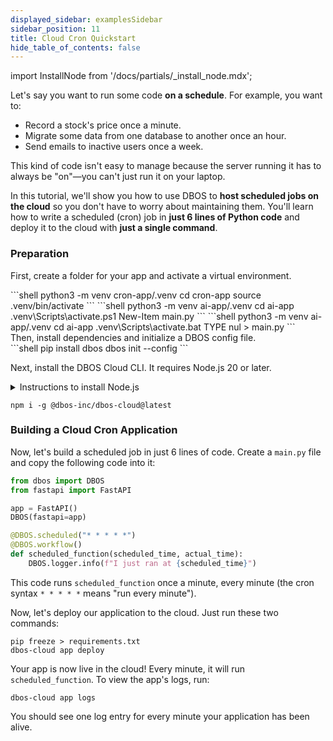 ```yaml
---
displayed_sidebar: examplesSidebar
sidebar_position: 11
title: Cloud Cron Quickstart
hide_table_of_contents: false
---
```

import InstallNode from '/docs/partials/_install_node.mdx';

Let's say you want to run some code **on a schedule**.  For example, you want to:

- Record a stock's price once a minute.
- Migrate some data from one database to another once an hour.
- Send emails to inactive users once a week.

This kind of code isn't easy to manage because the server running it has to always be "on"&mdash;you can't just run it on your laptop.

In this tutorial, we'll show you how to use DBOS to **host scheduled jobs on the cloud** so you don't have to worry about maintaining them.
You'll learn how to write a scheduled (cron) job in **just 6 lines of Python code** and deploy it to the cloud with **just a single command**.

### Preparation

<section className="row list">
<article className="col col--6">

First, create a folder for your app and activate a virtual environment.
</article>

<article className="col col--6">
<Tabs groupId="operating-systems" className="small-tabs">
<TabItem value="maclinux" label="macOS/Linux">
```shell
python3 -m venv cron-app/.venv
cd cron-app
source .venv/bin/activate
```
</TabItem>
<TabItem value="win-ps" label="Windows (PowerShell)">
```shell
python3 -m venv ai-app/.venv
cd ai-app
.venv\Scripts\activate.ps1
New-Item main.py
```
</TabItem>
<TabItem value="win-cmd" label="Windows (cmd)">
```shell
python3 -m venv ai-app/.venv
cd ai-app
.venv\Scripts\activate.bat
TYPE nul > main.py
```
</TabItem>
</Tabs>
</article>

<article className="col col--6">
Then, install dependencies and initialize a DBOS config file.
</article>

<article className="col col--6">
```shell
pip install dbos
dbos init --config
```
</article>

<article className="col col--6">

Next, install the DBOS Cloud CLI.
It requires Node.js 20 or later.

</article>

<article className="col col--6">

<details>
<summary>Instructions to install Node.js</summary>
<InstallNode />
</details>

```shell
npm i -g @dbos-inc/dbos-cloud@latest
```
</article>


</section>

### Building a Cloud Cron Application

Now, let's build a scheduled job in just 6 lines of code.
Create a `main.py` file and copy the following code into it:

```python showLineNumbers title="main.py"
from dbos import DBOS
from fastapi import FastAPI

app = FastAPI()
DBOS(fastapi=app)

@DBOS.scheduled("* * * * *")
@DBOS.workflow()
def scheduled_function(scheduled_time, actual_time):
    DBOS.logger.info(f"I just ran at {scheduled_time}")
```

This code runs `scheduled_function` once a minute, every minute (the cron syntax `* * * * *` means "run every minute").

Now, let's deploy our application to the cloud.
Just run these two commands:

```shell
pip freeze > requirements.txt
dbos-cloud app deploy
```

Your app is now live in the cloud!
Every minute, it will run `scheduled_function`.
To view the app's logs, run:

```shell
dbos-cloud app logs
```

You should see one log entry for every minute your application has been alive.